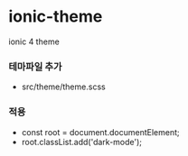 # ionic-theme
ionic 4 theme

### 테마파일 추가

* src/theme/theme.scss

### 적용

* const root = document.documentElement;
* root.classList.add('dark-mode');
